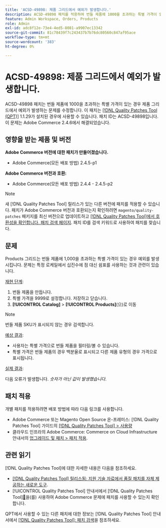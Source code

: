 ```yaml
---
title: 'ACSD-49898: 제품 그리드에서 예외가 발생합니다.'
description: ACSD-49898 패치를 적용하여 번들 제품에 1000을 초과하는 특별 가격이 있는 경우 제품 그리드에서 예외가 발생하는 Adobe Commerce 문제를 수정합니다.
feature: Admin Workspace, Orders, Products
role: Admin
exl-id: adc8f12e-73e4-4ed5-8081-a9907ec13342
source-git-commit: 81c78439f7c243437b7b76dc80560c847af95ace
workflow-type: tm+mt
source-wordcount: '383'
ht-degree: 0%

---
```


# ACSD-49898: 제품 그리드에서 예외가 발생합니다.

ACSD-49898 패치는 번들 제품에 1000을 초과하는 특별 가격이 있는 경우 제품 그리드에서 예외가 발생하는 문제를 수정합니다. 이 패치는 [[!DNL Quality Patches Tool (QPT)]](https://experienceleague.adobe.com/ko/docs/commerce-knowledge-base/kb/announcements/commerce-announcements/magento-quality-patches-released-new-tool-to-self-serve-quality-patches) 1.1.29가 설치된 경우에 사용할 수 있습니다. 패치 ID는 ACSD-49898입니다. 이 문제는 Adobe Commerce 2.4.6에서 해결되었습니다.

## 영향을 받는 제품 및 버전

**Adobe Commerce 버전에 대한 패치가 만들어졌습니다.**

* Adobe Commerce(모든 배포 방법) 2.4.5-p1

**Adobe Commerce 버전과 호환:**

* Adobe Commerce(모든 배포 방법) 2.4.4 - 2.4.5-p2

>[!NOTE]
>
>새 [!DNL Quality Patches Tool] 릴리스가 있는 다른 버전에 패치를 적용할 수 있습니다. 패치가 Adobe Commerce 버전과 호환되는지 확인하려면 `magento/quality-patches` 패키지를 최신 버전으로 업데이트하고 [[!DNL Quality Patches Tool]에서 호환성을 확인합니다. 패치 검색 페이지](https://experienceleague.adobe.com/tools/commerce-quality-patches/index.html?lang=ko). 패치 ID를 검색 키워드로 사용하여 패치를 찾습니다.

## 문제

Products 그리드는 번들 제품에 1,000을 초과하는 특별 가격이 있는 경우 예외를 발생시킵니다. 문제는 특정 로케일에서 십진수에 점 대신 쉼표를 사용하는 것과 관련이 있습니다.

<u>재현 단계</u>:

1. 번들 제품을 만듭니다.
1. 특별 가격을 9999로 설정합니다. 저장하고 닫습니다.
1. **[!UICONTROL Catalog]** > **[!UICONTROL Products]**(으)로 이동

>[!NOTE]
>
>번들 제품 SKU가 표시되지 않는 경우 검색합니다.

<u>예상 결과</u>:

* 사용자는 특별 가격으로 번들 제품을 필터링/볼 수 있습니다.
* 특별 가격은 번들 제품의 경우 백분율로 표시되고 다른 제품 유형의 경우 가격으로 표시됩니다.

<u>실제 결과</u>:

다음 오류가 발생합니다. *숫자가 아닌 값이 발생했습니다*.

## 패치 적용

개별 패치를 적용하려면 배포 방법에 따라 다음 링크를 사용합니다.

* Adobe Commerce 또는 Magento Open Source 온-프레미스: [!DNL Quality Patches Tool] 가이드의 [[!DNL Quality Patches Tool] > 사용량](/help/tools/quality-patches-tool/usage.md)
* 클라우드 인프라의 Adobe Commerce: Commerce on Cloud Infrastructure 안내서의 [업그레이드 및 패치 > 패치 적용](https://experienceleague.adobe.com/docs/commerce-cloud-service/user-guide/develop/upgrade/apply-patches.html?lang=ko).

## 관련 읽기

[!DNL Quality Patches Tool]에 대한 자세한 내용은 다음을 참조하세요.

* [[!DNL Quality Patches Tool] 릴리스됨: 지원 기술 자료에서 품질 패치를 자체 제공하는 새로운 도구](https://experienceleague.adobe.com/ko/docs/commerce-knowledge-base/kb/announcements/commerce-announcements/magento-quality-patches-released-new-tool-to-self-serve-quality-patches).
* [!UICONTROL Quality Patches Tool] 안내서에서  [!DNL Quality Patches Tool][&#128279;](/help/tools/quality-patches-tool/patches-available-in-qpt/check-patch-for-magento-issue-with-magento-quality-patches.md)을(를) 사용하여 Adobe Commerce 문제에 패치를 사용할 수 있는지 확인합니다.


QPT에서 사용할 수 있는 다른 패치에 대한 정보는 [!DNL Quality Patches Tool] 안내서에서 [[!DNL Quality Patches Tool]: 패치 검색](https://experienceleague.adobe.com/tools/commerce-quality-patches/index.html?lang=ko)을 참조하세요.
